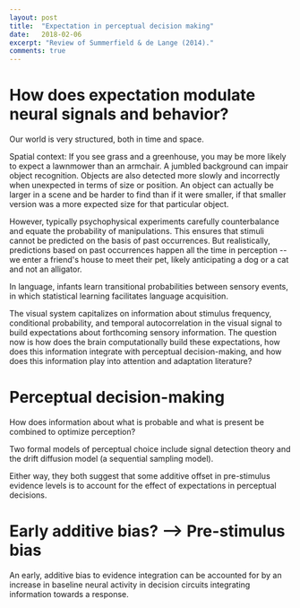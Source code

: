 ```yaml
---
layout: post
title:  "Expectation in perceptual decision making"
date:   2018-02-06
excerpt: "Review of Summerfield & de Lange (2014)."
comments: true
---
```

# How does expectation modulate neural signals and behavior?
Our world is very structured, both in time and space.

Spatial context:
If you see grass and a greenhouse, you may be more likely to expect a lawnmower than an armchair. A jumbled background can impair object recognition. Objects are also detected more slowly and incorrectly when unexpected in terms of size or position. An object can actually be larger in a scene and be harder to find than if it were smaller, if that smaller version was a more expected size for that particular object.

However, typically psychophysical experiments carefully counterbalance and equate the probability of manipulations. This ensures that stimuli cannot be predicted on the basis of past occurrences. But realistically, predictions based on past occurrences happen all the time in perception -- we enter a friend's house to meet their pet, likely anticipating a dog or a cat and not an alligator.

In language, infants learn transitional probabilities between sensory events, in which statistical learning facilitates language acquisition.

The visual system capitalizes on information about stimulus frequency, conditional probability, and temporal autocorrelation in the visual signal to build expectations about forthcoming sensory information. The question now is how does the brain computationally build these expectations, how does this information integrate with perceptual decision-making, and how does this information play into attention and adaptation literature?

# Perceptual decision-making
How does information about what is probable and what is present be combined to optimize perception?

Two formal models of perceptual choice include signal detection theory and the drift diffusion model (a sequential sampling model).

Either way, they both suggest that some additive offset in pre-stimulus evidence levels is to account for the effect of expectations in perceptual decisions.

# Early additive bias? --> Pre-stimulus bias

An early, additive bias to evidence integration can be accounted for by an increase in baseline neural activity in decision circuits integrating information towards a response.
